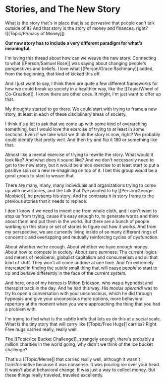 # Stories, and The New Story

What is the story that's in place that is so pervasive that people can't talk outside of it? And that story is the story of money and finances, right? ([[Topic/Primacy of Money]])

**Our new story has to include a very different paradigm for what's meaningful.**

I'm loving this thread about how can we weave the new story. Connecting to what [[Person/Samuel Rose]] was saying about changing people's perspectives and beliefs. I love what [[Person/Grace Rachmany]] added, from the beginning, that kind of kicked this off.

And I just want to say, I think there are quite a few different frameworks for how we could break up society in a healthier way, like the [[Topic/Wheel of Co-Creation]]. I know there are other ones. It might, I'm just want to offer up that.

My thoughts started to go there. We could start with trying to frame a new story, at least in each of these disciplinary areas of society.

I think it's a lot to ask that we come up with some kind of overarching something, but I would love the exercise of trying to at least in some sections. Even if we take what we think the story is now, right? We probably could identify that pretty well. And then try and flip it 180 or something like that.

Almost like a mental exercise of trying to rewrite the story. What would it look like? And what does it sound like? And we don't necessarily need to get to the new story, but it would be a nice exercise to at least start to put a positive spin or a new re-imagining on top of it. I bet this group would be a great group to start to weave that.

There are many, many, many individuals and organizations trying to come up with new stories, and the talk that I've pointed to by [[Person/George Monbiot]], he presents his story. And he contrasts it in story frame to the previous stories that it needs to replace.

I don't know if we need to invent one from whole cloth, and I don't want to stop us from trying, cause it's easy enough to, to generate words and think about them and put them in the world. But there are a bunch of people working on this story or set of stories to figure out how it works. And from my perspective, we are currently living inside of so many different rings of concentric and overlapping and mutually reinforcing cycles of dysfunction.

About whether we're enough. About whether we have enough money. About how to compete in society. About zero sumness. The current logics and means of neoliberal, globalist capitalism and consumerism and all that kind of stuff. They won't all come undone at one time. And I'm extremely interested in finding the subtle small thing that will cause people to start to tip and behave differently in the face of the current system.

And here, one of my heroes is Milton Erickson, who was a hypnotist and therapist back in the day. And he had this way.  His _modus operandi_ was to try to open a conversation with your unconscious, which he did through hypnosis and give your unconscious more options, more behavioral repertory at the moment when you were approaching the thing that you had a problem with.

I'm trying to find what is the subtle knife that lets us do this at a social scale. What is the tiny story that will carry like [[Topic/Free Hugs]] carries? Right. Free hugs carried really, really well.

The [[Topic/Ice Bucket Challenge]], strangely enough, there's probably a million charities in the world going, why didn't we think of the ice bucket challenge?

That's a [[Topic/Meme]] that carried really well, although it wasn't transformative because it was nonsense. It was pouring ice over your head. It wasn't about behavioral change. It was just a way to collect money. But these things really traveled, traveled excellently.